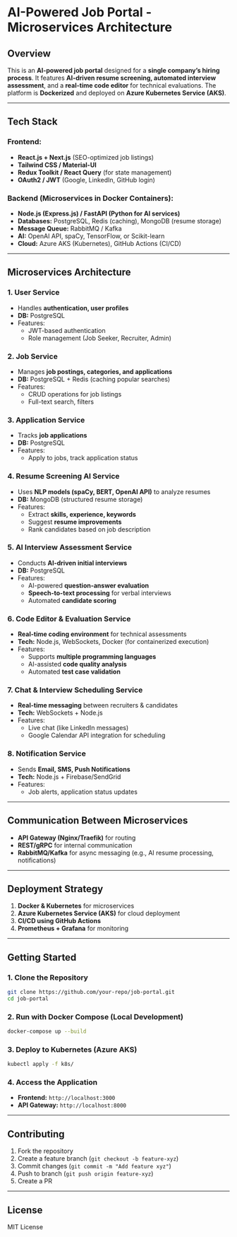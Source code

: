 # AI-Powered Job Portal - Microservices Architecture

## Overview
This is an **AI-powered job portal** designed for a **single company’s hiring process**. It features **AI-driven resume screening, automated interview assessment**, and a **real-time code editor** for technical evaluations. The platform is **Dockerized** and deployed on **Azure Kubernetes Service (AKS)**.

---
## Tech Stack

### **Frontend:**
- **React.js + Next.js** (SEO-optimized job listings)
- **Tailwind CSS / Material-UI**
- **Redux Toolkit / React Query** (for state management)
- **OAuth2 / JWT** (Google, LinkedIn, GitHub login)

### **Backend (Microservices in Docker Containers):**
- **Node.js (Express.js) / FastAPI (Python for AI services)**
- **Databases:** PostgreSQL, Redis (caching), MongoDB (resume storage)
- **Message Queue:** RabbitMQ / Kafka
- **AI:** OpenAI API, spaCy, TensorFlow, or Scikit-learn
- **Cloud:** Azure AKS (Kubernetes), GitHub Actions (CI/CD)

---
## Microservices Architecture

### **1. User Service**
- Handles **authentication, user profiles**
- **DB:** PostgreSQL
- Features:
  - JWT-based authentication
  - Role management (Job Seeker, Recruiter, Admin)

### **2. Job Service**
- Manages **job postings, categories, and applications**
- **DB:** PostgreSQL + Redis (caching popular searches)
- Features:
  - CRUD operations for job listings
  - Full-text search, filters

### **3. Application Service**
- Tracks **job applications**
- **DB:** PostgreSQL
- Features:
  - Apply to jobs, track application status

### **4. Resume Screening AI Service**
- Uses **NLP models (spaCy, BERT, OpenAI API)** to analyze resumes
- **DB:** MongoDB (structured resume storage)
- Features:
  - Extract **skills, experience, keywords**
  - Suggest **resume improvements**
  - Rank candidates based on job description

### **5. AI Interview Assessment Service**
- Conducts **AI-driven initial interviews**
- **DB:** PostgreSQL
- Features:
  - AI-powered **question-answer evaluation**
  - **Speech-to-text processing** for verbal interviews
  - Automated **candidate scoring**

### **6. Code Editor & Evaluation Service**
- **Real-time coding environment** for technical assessments
- **Tech:** Node.js, WebSockets, Docker (for containerized execution)
- Features:
  - Supports **multiple programming languages**
  - AI-assisted **code quality analysis**
  - Automated **test case validation**

### **7. Chat & Interview Scheduling Service**
- **Real-time messaging** between recruiters & candidates
- **Tech:** WebSockets + Node.js
- Features:
  - Live chat (like LinkedIn messages)
  - Google Calendar API integration for scheduling

### **8. Notification Service**
- Sends **Email, SMS, Push Notifications**
- **Tech:** Node.js + Firebase/SendGrid
- Features:
  - Job alerts, application status updates

---
## Communication Between Microservices
- **API Gateway (Nginx/Traefik)** for routing
- **REST/gRPC** for internal communication
- **RabbitMQ/Kafka** for async messaging (e.g., AI resume processing, notifications)

---
## Deployment Strategy
1. **Docker & Kubernetes** for microservices
2. **Azure Kubernetes Service (AKS)** for cloud deployment
3. **CI/CD using GitHub Actions**
4. **Prometheus + Grafana** for monitoring

---
## Getting Started
### **1. Clone the Repository**
```sh
git clone https://github.com/your-repo/job-portal.git
cd job-portal
```

### **2. Run with Docker Compose (Local Development)**
```sh
docker-compose up --build
```

### **3. Deploy to Kubernetes (Azure AKS)**
```sh
kubectl apply -f k8s/
```

### **4. Access the Application**
- **Frontend:** `http://localhost:3000`
- **API Gateway:** `http://localhost:8000`

---
## Contributing
1. Fork the repository
2. Create a feature branch (`git checkout -b feature-xyz`)
3. Commit changes (`git commit -m "Add feature xyz"`)
4. Push to branch (`git push origin feature-xyz`)
5. Create a PR

---
## License
MIT License

